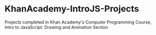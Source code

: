 # KhanAcademy-IntroJS-Projects
Projects completed in Khan Academy's Computer Programming Course, Intro to JavaScript: Drawing and Animation Section

